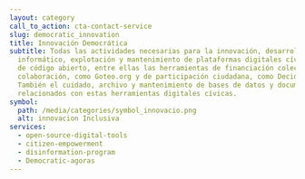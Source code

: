 ```yaml
---
layout: category
call_to_action: cta-contact-service
slug: democratic_innovation
title: Innovación Democrática
subtitle: Todas las actividades necesarias para la innovación, desarrollo
  informático, explotación y mantenimiento de plataformas digitales cívicas y/o
  de código abierto, entre ellas las herramientas de financiación colectiva y de
  colaboración, como Goteo.org y de participación ciudadana, como Decidim.org.
  También el cuidado, archivo y mantenimiento de bases de datos y documentación
  relacionados con estas herramientas digitales cívicas.
symbol:
  path: /media/categories/symbol_innovacio.png
  alt: innovacion Inclusiva
services:
  - open-source-digital-tools
  - citizen-empowerment
  - disinformation-program
  - Democratic-agoras
---
```

